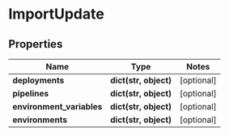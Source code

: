 # ImportUpdate

## Properties
Name | Type | Notes
------------ | ------------- | -------------
**deployments** | **dict(str, object)** | [optional] 
**pipelines** | **dict(str, object)** | [optional] 
**environment_variables** | **dict(str, object)** | [optional] 
**environments** | **dict(str, object)** | [optional] 


